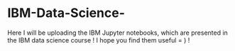 # IBM-Data-Science-
Here I will be uploading the IBM Jupyter notebooks, which are presented in the IBM data science course !
I hope you find them useful = ) !
